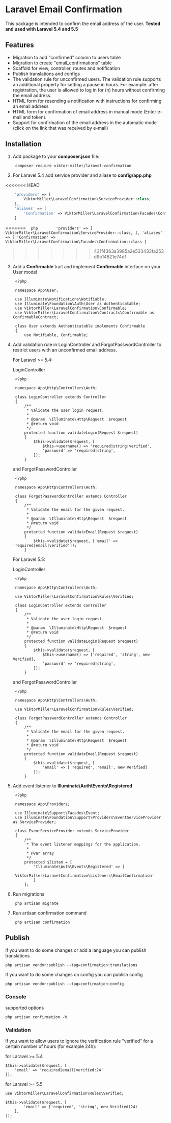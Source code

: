 # Laravel Email Confirmation # 

This package is intended to confirm the email address of the user. **Tested and used with Laravel 5.4 and 5.5**

## Features ##
- Migration to add "confirmed" column to users table
- Migration to create "email_confirmations" table
- Scaffold for view, controller, routes and notification
- Publish translations and configs
- The validation rule for unconfirmed users. The validation rule supports an additional property for setting a pause in hours. For example: after registration, the user is allowed to log in for (n) hours without confirming the email address.
- HTML form for resending a notification with instructions for confirming an email address
- HTML form for confirmation of email address in manual mode (Enter e-mail and token).
- Support for confirmation of the email address in the automatic mode (click on the link that was received by e-mail)


## Installation ##

1. Add package to your **composer.json** file:

        composer require viktor-miller/laravel-confirmation
	
2. For Laravel 5.4 add service provider and aliase to **config/app.php**

<<<<<<< HEAD
```php
    'providers' => [
        ViktorMiller\LaravelConfirmation\ServiceProvider::class,
    ],
    'aliases' => [
        'Confirmation' => ViktorMiller\LaravelConfirmation\Facades\Confirmation::class
    ]
```
=======
    ```php
        'providers' => [
            ViktorMiller\LaravelConfirmation\ServiceProvider::class,
        ],
        'aliases' => [
            'Confirmation' => ViktorMiller\LaravelConfirmation\Facades\Confirmation::class
        ]
    ```
>>>>>>> 431f4363a3985a2e533433fa253d9b14821e74df

3. Add a **Confirmable** trait and implement **Confirmable** interface on your User model

        <?php

        namespace App\User;

        use Illuminate\Notifications\Notifiable;
        use Illuminate\Foundation\Auth\User as Authenticatable;
        use ViktorMiller\LaravelConfirmation\Confirmable;
        use ViktorMiller\LaravelConfirmation\Contracts\Confirmable as ConfirmableContract;

        class User extends Authenticatable implements Confirmable
        {
            use Notifiable, Confirmable;

4. Add validation rule in LoginController and ForgotPasswordController to restrict users with an unconfirmed email address.

    For Laravel >= 5.4:

    LoginController

        <?php

        namespace App\Http\Controllers\Auth;

        class LoginController extends Controller
        {
            /**
             * Validate the user login request.
             *
             * @param  \Illuminate\Http\Request  $request
             * @return void
             */
            protected function validateLogin(Request $request)
            {
                $this->validate($request, [
                    $this->username() => 'required|string|verified',
                    'password' => 'required|string',
                ]);
            }

    and ForgotPasswordController

        <?php

        namespace App\Http\Controllers\Auth;

        class ForgotPasswordController extends Controller
        { 
            /**
             * Validate the email for the given request.
             *
             * @param  \Illuminate\Http\Request  $request
             * @return void
             */
            protected function validateEmail(Request $request)
            {
                $this->validate($request, ['email' => 'required|email|verified']);
            }
	    
    For Laravel 5.5:
	
    LoginController

        <?php

        namespace App\Http\Controllers\Auth;

        use ViktorMiller\LaravelConfirmation\Rules\Verified;

        class LoginController extends Controller
        {
            /**
             * Validate the user login request.
             *
             * @param  \Illuminate\Http\Request  $request
             * @return void
             */
            protected function validateLogin(Request $request)
            {
                $this->validate($request, [
                    $this->username() => ['required', 'string', new Verified],
                    'password' => 'required|string',
                ]);
            }
	    
    and ForgotPasswordController
	
        <?php

        namespace App\Http\Controllers\Auth;

        use ViktorMiller\LaravelConfirmation\Rules\Verified;

        class ForgotPasswordController extends Controller
        { 
            /**
             * Validate the email for the given request.
             *
             * @param  \Illuminate\Http\Request  $request
             * @return void
             */
            protected function validateEmail(Request $request)
            {
                $this->validate($request, [
                    'email' => ['required', 'email', new Verified]
                ]);
            }

5. Add event listener to **Illuminate\Auth\Events\Registered**
	
        <?php

        namespace App\Providers;

        use Illuminate\Support\Facades\Event;
        use Illuminate\Foundation\Support\Providers\EventServiceProvider as ServiceProvider;

        class EventServiceProvider extends ServiceProvider
        {
            /**
             * The event listener mappings for the application.
             *
             * @var array
             */
            protected $listen = [
                'Illuminate\Auth\Events\Registered' => [
                    'ViktorMiller\LaravelConfirmation\Listeners\EmailConfirmation'
                ]
            ];

6. Run migrations
    
        php artisan migrate
	
7. Run artisan confirmation command
	
        php artisan confirmation


## Publish ##

If you want to do some changes or add a language you can publish translations

	php artisan vendor:publish --tag=confirmation:translations

If you want to do some changes on config you can publish config

	php artisan vendor:publish --tag=confirmation:config
	
### Console ###
supported options

	php artisan confirmation -h
	
### Validation ###
If you want to allow users to ignore the verification rule "verified" for a certain number of hours (for example 24h):

for Laravel >= 5.4
    
    $this->validate($request, [
        'email' => 'required|email|verified:24'
    ]);
    
for Laravel >= 5.5
	
    use ViktorMiller\LaravelConfirmation\Rules\Verified;
	
    $this->validate($request, [
            'email' => ['required', 'string', new Verified(24)
        ],
    ]);
